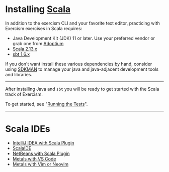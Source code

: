 # Installing [Scala](http://www.scala-lang.org)


In addition to the exercism CLI and your favorite text editor, practicing with Exercism exercises in Scala requires:

* Java Development Kit (JDK) 11 or later. Use your preferred vendor or grab one from [Adoptium](https://adoptium.net/)
* [Scala 2.13.x](https://www.scala-lang.org/download/scala2.html)
* [sbt 1.6.x](https://www.scala-sbt.org/download.html)

If you don't want install these various dependencies by hand, consider using [SDKMAN](https://sdkman.io/) to manage your java and java-adjacent development tools and libraries. 

---

After installing Java and `sbt` you will be ready to get started with the Scala track of Exercism.

To get started, see "[Running the Tests](http://exercism.org/languages/scala/tests)".

---

# Scala IDEs

* [IntelliJ IDEA with Scala Plugin](https://www.jetbrains.com/idea/)
* [ScalaIDE](http://scala-ide.org/index.html)
* [NetBeans with Scala Plugin](https://netbeans.org/)
* [Metals with VS Code](https://scalameta.org/metals/docs/editors/vscode)
* [Metals with Vim or Neovim](https://scalameta.org/metals/docs/editors/vim)
